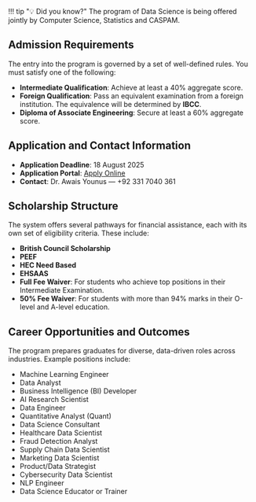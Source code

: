 !!! tip "💡 Did you know?"
   The program of Data Science is being offered jointly by Computer Science, Statistics and CASPAM.

## Admission Requirements

The entry into the program is governed by a set of well-defined rules. You must satisfy one of the following:

- **Intermediate Qualification**: Achieve at least a 40% aggregate score.
- **Foreign Qualification**: Pass an equivalent examination from a foreign institution. The equivalence will be determined by **IBCC**.
- **Diploma of Associate Engineering**: Secure at least a 60% aggregate score.

## Application and Contact Information

- **Application Deadline**: 18 August 2025  
- **Application Portal**: [Apply Online](https://portal.bzu.edu.pk/admissions/)  
- **Contact**: Dr. Awais Younus — +92 331 7040 361

## Scholarship Structure

The system offers several pathways for financial assistance, each with its own set of eligibility criteria. These include:

- **British Council Scholarship**
- **PEEF**
- **HEC Need Based**
- **EHSAAS**
- **Full Fee Waiver**: For students who achieve top positions in their Intermediate Examination.
- **50% Fee Waiver**: For students with more than 94% marks in their O-level and A-level education.

## Career Opportunities and Outcomes

The program prepares graduates for diverse, data-driven roles across industries. Example positions include:

- Machine Learning Engineer  
- Data Analyst  
- Business Intelligence (BI) Developer  
- AI Research Scientist  
- Data Engineer  
- Quantitative Analyst (Quant)  
- Data Science Consultant  
- Healthcare Data Scientist  
- Fraud Detection Analyst  
- Supply Chain Data Scientist  
- Marketing Data Scientist  
- Product/Data Strategist  
- Cybersecurity Data Scientist  
- NLP Engineer  
- Data Science Educator or Trainer  


